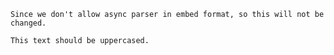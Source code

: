 ```async-parser
Since we don't allow async parser in embed format, so this will not be changed.
```

```uppercase-rocks
This text should be uppercased.
```

